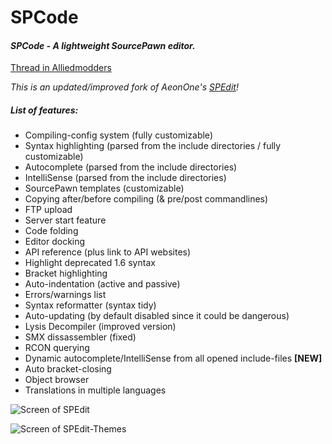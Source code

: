 # SPCode
#### _SPCode - A lightweight SourcePawn editor._
[Thread in Alliedmodders](https://forums.alliedmods.net/showthread.php?p=2693577)

_This is an updated/improved fork of AeonOne's [SPEdit](https://forums.alliedmods.net/showthread.php?t=259917)!_

##### List of features:
* Compiling-config system (fully customizable)
* Syntax highlighting (parsed from the include directories / fully customizable)
* Autocomplete (parsed from the include directories)
* IntelliSense (parsed from the include directories)
* SourcePawn templates (customizable)
* Copying after/before compiling (& pre/post commandlines)
* FTP upload
* Server start feature
* Code folding
* Editor docking
* API reference (plus link to API websites)
* Highlight deprecated 1.6 syntax
* Bracket highlighting
* Auto-indentation (active and passive)
* Errors/warnings list
* Syntax reformatter (syntax tidy)
* Auto-updating (by default disabled since it could be dangerous)
* Lysis Decompiler (improved version)
* SMX dissassembler (fixed)
* RCON querying
* Dynamic autocomplete/IntelliSense from all opened include-files **[NEW]**
* Auto bracket-closing
* Object browser
* Translations in multiple languages

![Screen of SPEdit](http://i.imgur.com/69M45hz.png)

![Screen of SPEdit-Themes](http://i.imgur.com/HfkpVut.png)
 
